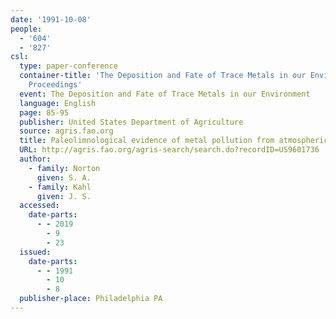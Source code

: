 ```yaml
---
date: '1991-10-08'
people:
  - '604'
  - '827'
csl:
  type: paper-conference
  container-title: 'The Deposition and Fate of Trace Metals in our Environment: Symposium
    Proceedings'
  event: The Deposition and Fate of Trace Metals in our Environment
  language: English
  page: 85-95
  publisher: United States Department of Agriculture
  source: agris.fao.org
  title: Paleolimnological evidence of metal pollution from atmospheric deposition
  URL: http://agris.fao.org/agris-search/search.do?recordID=US9601736
  author:
    - family: Norton
      given: S. A.
    - family: Kahl
      given: J. S.
  accessed:
    date-parts:
      - - 2019
        - 9
        - 23
  issued:
    date-parts:
      - - 1991
        - 10
        - 8
  publisher-place: Philadelphia PA
---
```

